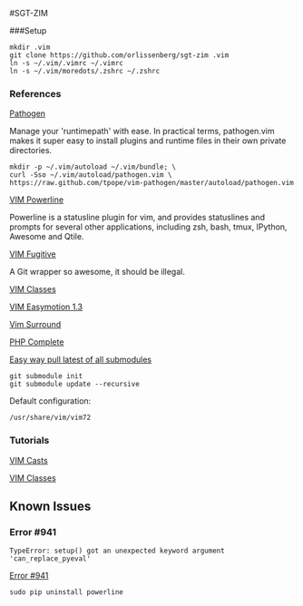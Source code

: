 #SGT-ZIM

###Setup

    mkdir .vim
    git clone https://github.com/orlissenberg/sgt-zim .vim
    ln -s ~/.vim/.vimrc ~/.vimrc
    ln -s ~/.vim/moredots/.zshrc ~/.zshrc

### References

[Pathogen](https://github.com/tpope/vim-pathogen)

Manage your 'runtimepath' with ease. In practical terms, pathogen.vim makes it super easy to install
plugins and runtime files in their own private directories.

    mkdir -p ~/.vim/autoload ~/.vim/bundle; \
    curl -Sso ~/.vim/autoload/pathogen.vim \
    https://raw.github.com/tpope/vim-pathogen/master/autoload/pathogen.vim

[VIM Powerline](https://github.com/Lokaltog/powerline)

Powerline is a statusline plugin for vim, and provides statuslines and prompts for several other applications,
including zsh, bash, tmux, IPython, Awesome and Qtile.

[VIM Fugitive](https://github.com/tpope/vim-fugitive)

A Git wrapper so awesome, it should be illegal.

[VIM Classes](https://github.com/shawncplus/vim-classes)

[VIM Easymotion 1.3](https://github.com/Lokaltog/vim-easymotion)

[Vim Surround](git://github.com/tpope/vim-surround.git)

[PHP Complete](https://github.com/shawncplus/phpcomplete.vim)

[Easy way pull latest of all submodules](http://stackoverflow.com/questions/1030169/easy-way-pull-latest-of-all-submodules)

    git submodule init
    git submodule update --recursive

Default configuration:

    /usr/share/vim/vim72

### Tutorials

[VIM Casts](http://vimcasts.org/episodes/archive)

[VIM Classes](https://github.com/shawncplus/vim-classes)

## Known Issues

### Error #941

    TypeError: setup() got an unexpected keyword argument 'can_replace_pyeval'

[Error #941](https://github.com/Lokaltog/powerline/issues/941)

    sudo pip uninstall powerline

